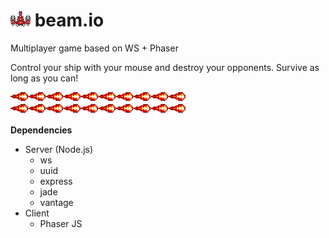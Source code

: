 # ![Base ship](https://github.com/MrHalfman/beam.io/raw/master/statics/img/ship_logo.png) beam.io

Multiplayer game based on WS + Phaser

Control your ship with your mouse and destroy your opponents.
Survive as long as you can!

![Underline](https://github.com/MrHalfman/beam.io/raw/master/statics/img/simple_beam_line.png)![Underline](https://github.com/MrHalfman/beam.io/raw/master/statics/img/simple_beam_line.png)

**Dependencies**

* Server (Node.js)
  * ws
  * uuid
  * express
  * jade
  * vantage
* Client
  * Phaser JS
